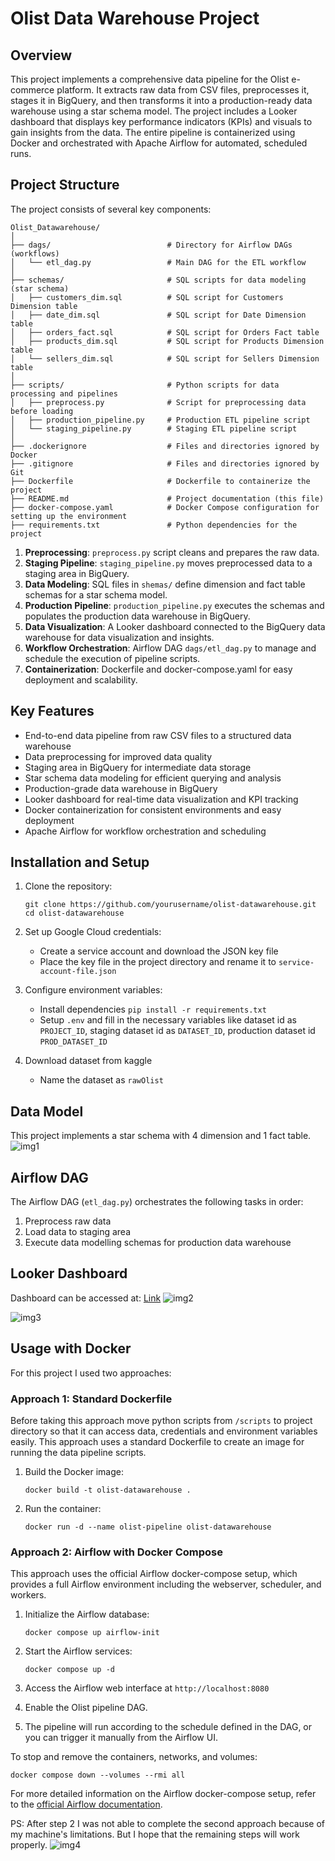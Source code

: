# Olist Data Warehouse Project

## Overview
This project implements a comprehensive data pipeline for the Olist e-commerce platform. It extracts raw data from CSV files, preprocesses it, stages it in BigQuery, and then transforms it into a production-ready data warehouse using a star schema model. The project includes a Looker dashboard that displays key performance indicators (KPIs) and visuals to gain insights from the data. The entire pipeline is containerized using Docker and orchestrated with Apache Airflow for automated, scheduled runs.

## Project Structure
The project consists of several key components:
```
Olist_Datawarehouse/
│
├── dags/                          # Directory for Airflow DAGs (workflows)
│   └── etl_dag.py                 # Main DAG for the ETL workflow
│
├── schemas/                       # SQL scripts for data modeling (star schema)
│   ├── customers_dim.sql          # SQL script for Customers Dimension table
│   ├── date_dim.sql               # SQL script for Date Dimension table
│   ├── orders_fact.sql            # SQL script for Orders Fact table
│   ├── products_dim.sql           # SQL script for Products Dimension table
│   └── sellers_dim.sql            # SQL script for Sellers Dimension table
│
├── scripts/                       # Python scripts for data processing and pipelines
│   ├── preprocess.py              # Script for preprocessing data before loading
│   ├── production_pipeline.py     # Production ETL pipeline script
│   └── staging_pipeline.py        # Staging ETL pipeline script
│
├── .dockerignore                  # Files and directories ignored by Docker
├── .gitignore                     # Files and directories ignored by Git
├── Dockerfile                     # Dockerfile to containerize the project
├── README.md                      # Project documentation (this file)
├── docker-compose.yaml            # Docker Compose configuration for setting up the environment
├── requirements.txt               # Python dependencies for the project
```

1. **Preprocessing**: `preprocess.py` script cleans and prepares the raw data.
2. **Staging Pipeline**: `staging_pipeline.py` moves preprocessed data to a staging area in BigQuery.
3. **Data Modeling**: SQL files in `shemas/` define dimension and fact table schemas for a star schema model.
4. **Production Pipeline**: `production_pipeline.py` executes the schemas and populates the production data warehouse in BigQuery.
5. **Data Visualization**: A Looker dashboard connected to the BigQuery data warehouse for data visualization and insights.
6. **Workflow Orchestration**: Airflow DAG `dags/etl_dag.py` to manage and schedule the execution of pipeline scripts.
7. **Containerization**: Dockerfile and docker-compose.yaml for easy deployment and scalability.

## Key Features
- End-to-end data pipeline from raw CSV files to a structured data warehouse
- Data preprocessing for improved data quality
- Staging area in BigQuery for intermediate data storage
- Star schema data modeling for efficient querying and analysis
- Production-grade data warehouse in BigQuery
- Looker dashboard for real-time data visualization and KPI tracking
- Docker containerization for consistent environments and easy deployment
- Apache Airflow for workflow orchestration and scheduling


## Installation and Setup

1. Clone the repository:
   ```
   git clone https://github.com/yourusername/olist-datawarehouse.git
   cd olist-datawarehouse
   ```

2. Set up Google Cloud credentials:
   - Create a service account and download the JSON key file
   - Place the key file in the project directory and rename it to `service-account-file.json`

3. Configure environment variables:
   - Install dependencies `pip install -r requirements.txt`
   - Setup `.env` and fill in the necessary variables like dataset id as `PROJECT_ID`, staging dataset id as `DATASET_ID`, production dataset id `PROD_DATASET_ID`

5. Download dataset from kaggle
   - Name the dataset as `rawOlist`


## Data Model
This project implements a star schema with 4 dimension and 1 fact table.
![img1](https://github.com/yasarsultan/Olist_Datawarehouse/blob/main/imgs/schema.png)


## Airflow DAG
The Airflow DAG (`etl_dag.py`) orchestrates the following tasks in order:
1. Preprocess raw data
2. Load data to staging area
3. Execute data modelling schemas for production data warehouse

## Looker Dashboard
Dashboard can be accessed at: [Link](https://lookerstudio.google.com/s/rwDQIflFSEc)
![img2](https://github.com/yasarsultan/Olist_Datawarehouse/blob/main/imgs/Dashboard.png)

![img3](https://github.com/yasarsultan/Olist_Datawarehouse/blob/main/imgs/BigQuery.png)

## Usage with Docker

For this project I used two approaches:

### Approach 1: Standard Dockerfile

Before taking this approach move python scripts from `/scripts` to project directory so that it can access data, credentials and environment variables easily. 
This approach uses a standard Dockerfile to create an image for running the data pipeline scripts.

1. Build the Docker image:
   ```
   docker build -t olist-datawarehouse .
   ```

2. Run the container:
   ```
   docker run -d --name olist-pipeline olist-datawarehouse
   ```

### Approach 2: Airflow with Docker Compose

This approach uses the official Airflow docker-compose setup, which provides a full Airflow environment including the webserver, scheduler, and workers.

1. Initialize the Airflow database:
   ```
   docker compose up airflow-init
   ```

2. Start the Airflow services:
   ```
   docker compose up -d
   ```
   
3. Access the Airflow web interface at `http://localhost:8080`


4. Enable the Olist pipeline DAG.
5. The pipeline will run according to the schedule defined in the DAG, or you can trigger it manually from the Airflow UI.

To stop and remove the containers, networks, and volumes:
```
docker compose down --volumes --rmi all
```

For more detailed information on the Airflow docker-compose setup, refer to the [official Airflow documentation](https://airflow.apache.org/docs/apache-airflow/stable/howto/docker-compose/index.html).

PS: After step 2 I was not able to complete the second approach because of my machine's limitations. But I hope that the remaining steps will work properly.
![img4](https://github.com/yasarsultan/Olist_Datawarehouse/blob/main/imgs/dockCompose.png)
